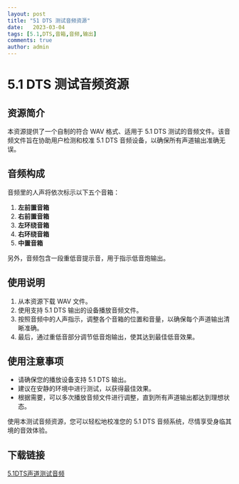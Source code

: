 ```yaml
---
layout: post
title: "51 DTS 测试音频资源"
date:   2023-03-04
tags: [5.1,DTS,音箱,音频,输出]
comments: true
author: admin
---
```

# 5.1 DTS 测试音频资源

## 资源简介

本资源提供了一个自制的符合 WAV 格式、适用于 5.1 DTS 测试的音频文件。该音频文件旨在协助用户检测和校准 5.1 DTS 音频设备，以确保所有声道输出准确无误。

## 音频构成

音频里的人声将依次标示以下五个音箱：

1. **左前置音箱**
2. **右前置音箱**
3. **左环绕音箱**
4. **右环绕音箱**
5. **中置音箱**

另外，音频包含一段重低音提示音，用于指示低音炮输出。

## 使用说明

1. 从本资源下载 WAV 文件。
2. 使用支持 5.1 DTS 输出的设备播放音频文件。
3. 按照音频中的人声指示，调整各个音箱的位置和音量，以确保每个声道输出清晰准确。
4. 最后，通过重低音部分调节低音炮输出，使其达到最佳低音效果。

## 使用注意事项

- 请确保您的播放设备支持 5.1 DTS 输出。
- 建议在安静的环境中进行测试，以获得最佳效果。
- 根据需要，可以多次播放音频文件进行调整，直到所有声道输出都达到理想状态。

使用本测试音频资源，您可以轻松地校准您的 5.1 DTS 音频系统，尽情享受身临其境的音效体验。

## 下载链接

[5.1DTS声道测试音频](https://pan.quark.cn/s/f4fb952ea6c8)